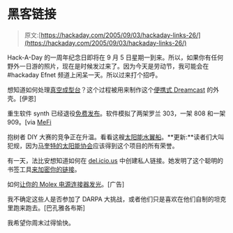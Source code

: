 # 黑客链接

> 原文:[https://hackaday.com/2005/09/03/hackaday-links-26/](https://hackaday.com/2005/09/03/hackaday-links-26/)

Hack-A-Day 的一周年纪念日即将在 9 月 5 日星期一到来。所以，如果你有任何野外一日游的照片，现在是时候发过来了。因为今天是劳动节，我可能会在#hackaday Efnet 频道上闲呆一天。所以过来打个招呼。

想知道如何处理[真空成型台](http://www.hackaday.com/entry/1234000540056925/)？这个过程被用来制作这个[便携式 Dreamcast](http://www.lik-sang.com/news.php?artc=3678) 的外壳。[伊恩]

重生软件 synth 已经退役[免费发布](http://www.rebirthmuseum.com/)。软件模拟了两架罗兰 303，一架 808 和一架 909。[via [MeFi](http://www.metafilter.com/mefi/44754)

抱树者 DIY 大赛的竞争正在升温。看看这艘[太阳能水翼船](http://www.treehugger.com/files/2005/09/diy_eco-tech_ke.php)。**更新:**读者们大叫犯规，因为[马奎特的太阳能协会](http://www.ses.marquette.edu/)应该得到这个项目的所有荣誉。

有一天，法比安想知道如何在 [del.icio.us](http://del.icio.us) 中创建私人链接。她发明了这个聪明的书签工具[来加密你的链接](http://dren.ch/20050715.html#delicious_private)。

如何[让你的 Molex 电源连接器发光](http://www.metku.net/index.html?sect=view&n=1&path=mods/molexlight/index_eng)。[广告]

我不确定这些人是否参加了 DARPA 大挑战，或者他们只是喜欢在他们自制的坦克里跑来跑去。[巴孔雅各布斯]

我希望你周末过得愉快。